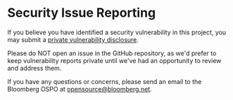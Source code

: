# Security Issue Reporting

If you believe you have identified a security vulnerability in this project, you may submit a [private vulnerability disclosure](https://docs.github.com/en/code-security/security-advisories/guidance-on-reporting-and-writing/privately-reporting-a-security-vulnerability#privately-reporting-a-security-vulnerability).

Please do NOT open an issue in the GitHub repository, as we'd prefer to keep vulnerability reports private until
we've had an opportunity to review and address them.

If you have any questions or concerns, please send an email to the Bloomberg OSPO at opensource@bloomberg.net.
